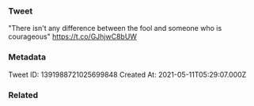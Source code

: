 ### Tweet
"There isn't any difference between the fool and someone who is courageous" https://t.co/GJhjwC8bUW

### Metadata
Tweet ID: 1391988721025699848
Created At: 2021-05-11T05:29:07.000Z

### Related

